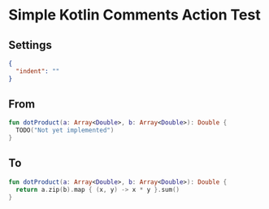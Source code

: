 # Simple Kotlin Comments Action Test

## Settings

```json
{
  "indent": ""
}
```

## From

```kotlin
fun dotProduct(a: Array<Double>, b: Array<Double>): Double {
  TODO("Not yet implemented")
}
```

## To

```kotlin
fun dotProduct(a: Array<Double>, b: Array<Double>): Double {
  return a.zip(b).map { (x, y) -> x * y }.sum()
}
```

